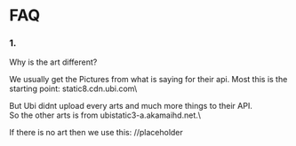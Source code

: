 # FAQ

### 1.
Why is the art different?

We usually get the Pictures from what is saying for their api.
Most this is the starting point: static8.cdn.ubi.com\

But Ubi didnt upload every arts and much more things to their API.\
So the other arts is from ubistatic3-a.akamaihd.net.\

If there is no art then we use this:
//placeholder

